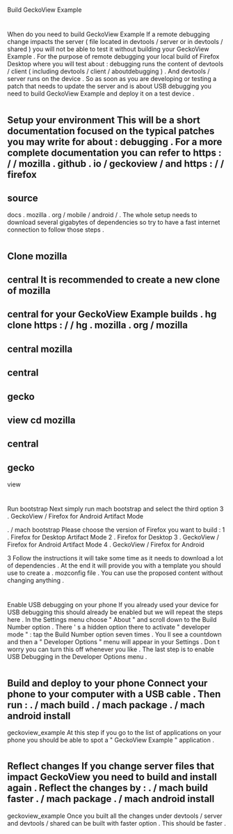 #
Build
GeckoView
Example
#
#
When
do
you
need
to
build
GeckoView
Example
If
a
remote
debugging
change
impacts
the
server
(
file
located
in
devtools
/
server
or
in
devtools
/
shared
)
you
will
not
be
able
to
test
it
without
building
your
GeckoView
Example
.
For
the
purpose
of
remote
debugging
your
local
build
of
Firefox
Desktop
where
you
will
test
about
:
debugging
runs
the
content
of
devtools
/
client
(
including
devtools
/
client
/
aboutdebugging
)
.
And
devtools
/
server
runs
on
the
device
.
So
as
soon
as
you
are
developing
or
testing
a
patch
that
needs
to
update
the
server
and
is
about
USB
debugging
you
need
to
build
GeckoView
Example
and
deploy
it
on
a
test
device
.
#
#
Setup
your
environment
This
will
be
a
short
documentation
focused
on
the
typical
patches
you
may
write
for
about
:
debugging
.
For
a
more
complete
documentation
you
can
refer
to
https
:
/
/
mozilla
.
github
.
io
/
geckoview
/
and
https
:
/
/
firefox
-
source
-
docs
.
mozilla
.
org
/
mobile
/
android
/
.
The
whole
setup
needs
to
download
several
gigabytes
of
dependencies
so
try
to
have
a
fast
internet
connection
to
follow
those
steps
.
#
#
#
Clone
mozilla
-
central
It
is
recommended
to
create
a
new
clone
of
mozilla
-
central
for
your
GeckoView
Example
builds
.
hg
clone
https
:
/
/
hg
.
mozilla
.
org
/
mozilla
-
central
mozilla
-
central
-
gecko
-
view
cd
mozilla
-
central
-
gecko
-
view
#
#
#
Run
bootstrap
Next
simply
run
mach
bootstrap
and
select
the
third
option
3
.
GeckoView
/
Firefox
for
Android
Artifact
Mode
>
.
/
mach
bootstrap
Please
choose
the
version
of
Firefox
you
want
to
build
:
1
.
Firefox
for
Desktop
Artifact
Mode
2
.
Firefox
for
Desktop
3
.
GeckoView
/
Firefox
for
Android
Artifact
Mode
4
.
GeckoView
/
Firefox
for
Android
>
3
Follow
the
instructions
it
will
take
some
time
as
it
needs
to
download
a
lot
of
dependencies
.
At
the
end
it
will
provide
you
with
a
template
you
should
use
to
create
a
.
mozconfig
file
.
You
can
use
the
proposed
content
without
changing
anything
.
#
#
#
Enable
USB
debugging
on
your
phone
If
you
already
used
your
device
for
USB
debugging
this
should
already
be
enabled
but
we
will
repeat
the
steps
here
.
In
the
Settings
menu
choose
"
About
"
and
scroll
down
to
the
Build
Number
option
.
There
'
s
a
hidden
option
there
to
activate
"
developer
mode
"
:
tap
the
Build
Number
option
seven
times
.
You
ll
see
a
countdown
and
then
a
"
Developer
Options
"
menu
will
appear
in
your
Settings
.
Don
t
worry
you
can
turn
this
off
whenever
you
like
.
The
last
step
is
to
enable
USB
Debugging
in
the
Developer
Options
menu
.
#
#
Build
and
deploy
to
your
phone
Connect
your
phone
to
your
computer
with
a
USB
cable
.
Then
run
:
.
/
mach
build
.
/
mach
package
.
/
mach
android
install
-
geckoview_example
At
this
step
if
you
go
to
the
list
of
applications
on
your
phone
you
should
be
able
to
spot
a
"
GeckoView
Example
"
application
.
#
#
Reflect
changes
If
you
change
server
files
that
impact
GeckoView
you
need
to
build
and
install
again
.
Reflect
the
changes
by
:
.
/
mach
build
faster
.
/
mach
package
.
/
mach
android
install
-
geckoview_example
Once
you
built
all
the
changes
under
devtools
/
server
and
devtools
/
shared
can
be
built
with
faster
option
.
This
should
be
faster
.

